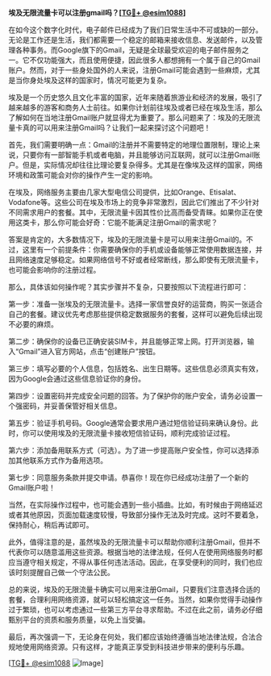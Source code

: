 **埃及无限流量卡可以注册gmail吗？[[TG💪+ @esim1088](https://t.me/s/esim1088)]**

在如今这个数字化时代，电子邮件已经成为了我们日常生活中不可或缺的一部分。无论是工作还是生活，我们都需要一个稳定的邮箱来接收信息、发送邮件，以及管理各种事务。而Google旗下的Gmail，无疑是全球最受欢迎的电子邮件服务之一。它不仅功能强大，而且使用便捷，因此很多人都想拥有一个属于自己的Gmail账户。然而，对于一些身处国外的人来说，注册Gmail可能会遇到一些麻烦，尤其是当你身处埃及这样的国家时，情况可能更为复杂。

埃及是一个历史悠久且文化丰富的国家，近年来随着旅游业和经济的发展，吸引了越来越多的游客和商务人士前往。如果你计划前往埃及或者已经在埃及生活，那么了解如何在当地注册Gmail账户就显得尤为重要了。那么问题来了：埃及的无限流量卡真的可以用来注册Gmail吗？让我们一起来探讨这个问题吧！

首先，我们需要明确一点：Gmail的注册并不需要特定的地理位置限制，理论上来说，只要你有一部智能手机或者电脑，并且能够访问互联网，就可以注册Gmail账户。但是，实际情况却往往比理论要复杂得多。尤其是在像埃及这样的国家，网络环境和政策可能会对你的操作产生一定的影响。

在埃及，网络服务主要由几家大型电信公司提供，比如Orange、Etisalat、Vodafone等。这些公司在埃及市场上的竞争非常激烈，因此它们推出了不少针对不同需求用户的套餐。其中，无限流量卡因其性价比高而备受青睐。如果你正在使用这类卡，那么你可能会好奇：它能不能满足注册Gmail的需求呢？

答案是肯定的，大多数情况下，埃及的无限流量卡是可以用来注册Gmail的。不过，这里有一个前提条件：你需要确保你的手机或设备能够正常使用数据连接，并且网络速度足够稳定。如果网络信号不好或者经常断线，那么即使有无限流量卡，也可能会影响你的注册过程。

那么，具体该如何操作呢？其实步骤并不复杂，只要按照以下流程进行即可：

第一步：准备一张埃及的无限流量卡。选择一家信誉良好的运营商，购买一张适合自己的套餐。建议优先考虑那些提供稳定数据服务的套餐，这样可以避免后续出现不必要的麻烦。

第二步：确保你的设备已正确安装SIM卡，并且能够正常上网。打开浏览器，输入“Gmail”进入官方网站，点击“创建账户”按钮。

第三步：填写必要的个人信息，包括姓名、出生日期等。这些信息必须真实有效，因为Google会通过这些信息验证你的身份。

第四步：设置密码并完成安全问题的回答。为了保护你的账户安全，请务必设置一个强密码，并妥善保管好相关信息。

第五步：验证手机号码。Google通常会要求用户通过短信验证码来确认身份。此时，你可以使用埃及的无限流量卡接收短信验证码，顺利完成验证过程。

第六步：添加备用联系方式（可选）。为了进一步提高账户安全性，你可以选择添加其他联系方式作为备用选项。

第七步：同意服务条款并提交申请。恭喜你！现在你已经成功注册了一个新的Gmail账户啦！

当然，在实际操作过程中，也可能会遇到一些小插曲。比如，有时候由于网络延迟或者其他原因，页面加载速度较慢，导致部分操作无法及时完成。这时不要着急，保持耐心，稍后再试即可。

此外，值得注意的是，虽然埃及的无限流量卡可以帮助你顺利注册Gmail，但并不代表你可以随意滥用这些资源。根据当地的法律法规，任何人在使用网络服务时都应当遵守相关规定，不得从事任何违法活动。因此，在享受便利的同时，我们也应该时刻提醒自己做一个守法公民。

总的来说，埃及的无限流量卡确实可以用来注册Gmail，只要我们注意选择合适的套餐，合理利用网络资源，就可以轻松搞定这一任务。当然，如果你觉得手动操作过于繁琐，也可以考虑通过一些第三方平台寻求帮助。不过在此之前，请务必仔细甄别平台的资质和服务质量，以免上当受骗。

最后，再次强调一下，无论身在何处，我们都应该始终遵循当地法律法规，合法合规地使用网络资源。只有这样，才能真正享受到科技进步带来的便利与乐趣。

[[TG💪+ @esim1088](https://t.me/s/esim1088) ![Image](https://i.postimg.cc/4NQfJmqS/Snipaste-2025-05-13-00-14-12.png)]